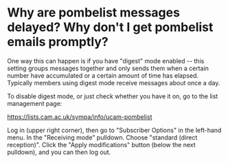 # Why are pombelist messages delayed? Why don't I get pombelist emails promptly?
<!-- pombase_categories: Community -->

One way this can happen is if you have "digest" mode enabled -- this
setting groups messages together and only sends them when a certain
number have accumulated or a certain amount of time has
elapsed. Typically members using digest mode receive messages about
once a day.

To disable digest mode, or just check whether you have it on, go to
the list management page:

https://lists.cam.ac.uk/sympa/info/ucam-pombelist

Log in (upper right corner), then go to "Subscriber Options" in the
left-hand menu. In the "Receiving mode" pulldown. Choose "standard
(direct reception)". Click the "Apply modifications" button (below the
next pulldown), and you can then log out.
